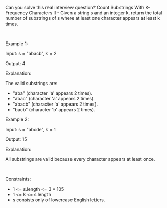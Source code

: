 Can you solve this real interview question? Count Substrings With K-Frequency Characters II - Given a string s and an integer k, return the total number of substrings of s where at least one character appears at least k times.

 

Example 1:

Input: s = "abacb", k = 2

Output: 4

Explanation:

The valid substrings are:

 * "aba" (character 'a' appears 2 times).
 * "abac" (character 'a' appears 2 times).
 * "abacb" (character 'a' appears 2 times).
 * "bacb" (character 'b' appears 2 times).

Example 2:

Input: s = "abcde", k = 1

Output: 15

Explanation:

All substrings are valid because every character appears at least once.

 

Constraints:

 * 1 <= s.length <= 3 * 105
 * 1 <= k <= s.length
 * s consists only of lowercase English letters.